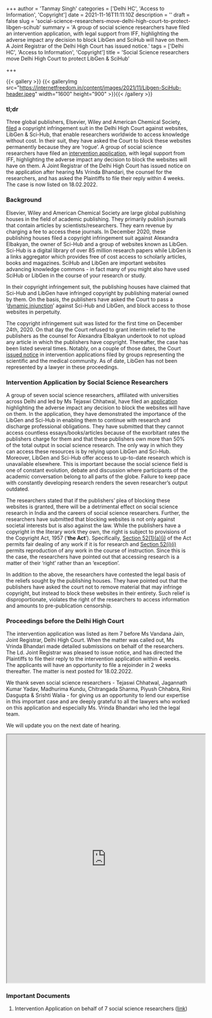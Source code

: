 +++
author = 'Tanmay Singh'
categories = ['Delhi HC', 'Access to Information', 'Copyright']
date = 2021-11-16T11:11:10Z
description = ''
draft = false
slug = 'social-science-researchers-move-delhi-high-court-to-protect-libgen-scihub'
summary = 'A group of social science researchers have filed an intervention application, with legal support from IFF, highlighting the adverse impact any decision to block LibGen and SciHub will have on them.  A Joint Registrar of the Delhi High Court has issued notice.'
tags = ['Delhi HC', 'Access to Information', 'Copyright']
title = 'Social Science researchers move Delhi High Court to protect LibGen & SciHub'

+++


{{< gallery >}}
{{< galleryImg  src="https://internetfreedom.in/content/images/2021/11/Libgen-SciHub-header.jpeg" width="1600" height="900" >}}{{< /gallery >}}

>>>> <form><script src="https://checkout.razorpay.com/v1/payment-button.js" data-payment_button_id="pl_HLkgeWGQLMuddp" async> </script> </form>

### tl;dr

Three global publishers, Elsevier, Wiley and American Chemical Society, [filed](https://www.bloombergquint.com/law-and-policy/are-sci-hub-and-libgen-pirates-or-robin-hood-delhi-high-court-to-decide) a copyright infringement suit in the Delhi High Court against websites, LibGen & Sci-Hub, that enable researchers worldwide to access knowledge without cost. In their suit, they have asked the Court to block these websites permanently because they are ‘rogue’. A group of social science researchers have filed an [intervention application](https://drive.google.com/file/d/19P23qxttvoGT13SSC1oXGcriq8xlPt1H/view?usp=sharing), with legal support from IFF, highlighting the adverse impact any decision to block the websites will have on them.  A Joint Registrar of the Delhi High Court has issued notice on the application after hearing Ms Vrinda Bhandari, the counsel for the researchers, and has asked the Plaintiffs to file their reply within 4 weeks. The case is now listed on 18.02.2022.



### Background

Elsevier, Wiley and American Chemical Society are large global publishing houses in the field of academic publishing. They primarily publish journals that contain articles by scientists/researchers. They earn revenue by charging a fee to access these journals. In December 2020, these publishing houses filed a copyright infringement suit against Alexandra Elbakyan, the owner of Sci-Hub and a group of websites known as LibGen. Sci-Hub is a digital library of over 85 million research papers while LibGen is a links aggregator which provides free of cost access to scholarly articles, books and magazines. SciHub and LibGen are important websites advancing knowledge commons - in fact many of you might also have used SciHub or LibGen in the course of your research or study.

In their copyright infringement suit, the publishing houses have claimed that Sci-Hub and LibGen have infringed copyright by publishing material owned by them. On the basis, the publishers have asked the Court to pass a ‘[dynamic injunction](https://spicyip.com/2020/12/sci-hub-and-libgen-up-against-academic-publishers-a-death-knell-for-access-to-research-part-i.html)’ against Sci-Hub and LibGen, and block access to those websites in perpetuity.

The copyright infringement suit was listed for the first time on December 24th, 2020. On that day the Court refused to grant interim relief to the publishers as the counsel for Alexandra Elbakyan undertook to not upload any article in which the publishers have copyright. Thereafter, the case has been listed several times. Notably, on a couple of those dates, the Court [issued notice](https://www.barandbench.com/news/litigation/delhi-high-court-agrees-to-hear-scientists-elsevier-piracy-suit-sci-hub-libgen) in intervention applications filed by groups representing the scientific and the medical community. As of date, LibGen has not been represented by a lawyer in these proceedings.



### Intervention Application by Social Science Researchers

A group of seven social science researchers, affiliated with universities across Delhi and led by Ms Tejaswi Chhatwal, have filed an [application](https://drive.google.com/file/d/19P23qxttvoGT13SSC1oXGcriq8xlPt1H/view?usp=sharing) highlighting the adverse impact any decision to block the websites will have on them. In the application, they have demonstrated the importance of the LibGen and Sci-Hub in enabling them to continue with research and discharge professional obligations. They have submitted that they cannot access countless essays/books/articles because of the exorbitant rates the publishers charge for them and that these publishers own more than 50% of the total output in social science research. The only way in which they can access these resources is by relying upon LibGen and Sci-Hub. Moreover, LibGen and Sci-Hub offer access to up-to-date research which is unavailable elsewhere. This is important because the social science field is one of constant evolution, debate and discussion where participants of the academic conversation belong to all parts of the globe. Failure to keep pace with constantly developing research renders the seven researcher’s output outdated.

The researchers stated that if the publishers’ plea of blocking these websites is granted, there will be a detrimental effect on social science research in India and the careers of social science researchers. Further, the researchers have submitted that blocking websites is not only against societal interests but is also against the law. While the publishers have a copyright in the literary work they own, the right is subject to provisions of the Copyright Act, 1957 (‘**the Act**’). Specifically, [Section 52(1)(a)(i)](https://indiankanoon.org/doc/1013176/) of the Act permits fair dealing of any work if it is for research and [Section 52(i)(i)](https://indiankanoon.org/doc/1013176/) permits reproduction of any work in the course of instruction. Since this is the case, the researchers have pointed out that accessing research is a matter of their ‘right’ rather than an ‘exception’.

In addition to the above, the researchers have contested the legal basis of the reliefs sought by the publishing houses. They have pointed out that the publishers have asked the court not to remove material that may infringe copyright, but instead to block these websites in their entirety. Such relief is disproportionate, violates the right of the researchers to access information and amounts to pre-publication censorship.



### Proceedings before the Delhi High Court

The intervention application was listed as item 7 before Ms Vandana Jain, Joint Registrar, Delhi High Court. When the matter was called out, Ms Vrinda Bhandari made detailed submissions on behalf of the researchers. The Ld. Joint Registrar was pleased  to issue notice, and has directed the Plaintiffs to file their reply to the intervention application within 4 weeks. The applicants will have an opportunity to file a rejoinder in 2 weeks thereafter. The matter is next posted for 18.02.2022.

We thank seven social science researchers - Tejaswi Chhatwal, Jagannath Kumar Yadav, Madhurima Kundu, Chitrangada Sharma, Piyush Chhabra, Rini Dasgupta & Srishti Walia - for giving us an opportunity to lend our expertise in this important case and are deeply grateful to all the lawyers who worked on this application and especially Ms. Vrinda Bhandari who led the legal team.

We will update you on the next date of hearing.

<iframe src="https://drive.google.com/file/d/1SyeknxqlpTcw8EQc7vV_oo7AIEGEKFsK/preview" width="540" height="675"></iframe>

### Important Documents

1. Intervention Application on behalf of 7 social science researchers ([link](https://drive.google.com/file/d/19P23qxttvoGT13SSC1oXGcriq8xlPt1H/view?usp=sharing))

